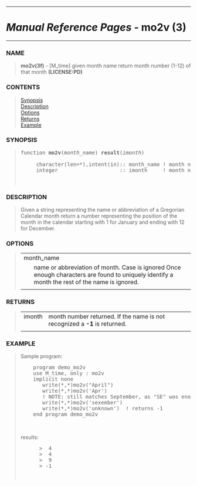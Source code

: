 <?
<body>
  <a name="top" id="top"></a>
  <div id="Container">
    <div id="Content">
      <div class="c36">
        <hr />
        <h1><i>Manual Reference Pages -</i> mo2v (3)</h1>
        <hr />
      </div><a name="0"></a>
      <h3><a name="0">NAME</a></h3>
      <blockquote>
        <b>mo2v(3f)</b> - [M_time] given month name return month number (1-12) of that month <b>(LICENSE:PD)</b>
      </blockquote><a name="contents" id="contents"></a>
      <h3>CONTENTS</h3>
      <blockquote>
        <a href="#1">Synopsis</a><br />
        <a href="#2">Description</a><br />
        <a href="#3">Options</a><br />
        <a href="#4">Returns</a><br />
        <a href="#5">Example</a><br />
      </blockquote><a name="8"></a>
      <h3><a name="8">SYNOPSIS</a></h3>
      <blockquote>
        <pre>
function <b>mo2v</b>(<i>month_name</i>) <b>result</b>(<i>imonth</i>)
<br />     character(len=*),intent(in):: month_name ! month name
     integer                    :: imonth     ! month number
<br />
</pre>
      </blockquote><a name="2"></a>
      <h3><a name="2">DESCRIPTION</a></h3>
      <blockquote>
        Given a string representing the name or abbreviation of a Gregorian Calendar month return a number representing the position of the month in the
        calendar starting with 1 for January and ending with 12 for December.
      </blockquote><a name="3"></a>
      <h3><a name="3">OPTIONS</a></h3>
      <blockquote>
        <table cellpadding="3">
          <tr valign="top">
            <td class="c37" colspan="2">month_name</td>
          </tr>
          <tr valign="top">
            <td width="6%"></td>
            <td>name or abbreviation of month. Case is ignored Once enough characters are found to uniquely identify a month the rest of the name is
            ignored.</td>
          </tr>
          <tr>
            <td></td>
          </tr>
        </table>
      </blockquote><a name="4"></a>
      <h3><a name="4">RETURNS</a></h3>
      <blockquote>
        <table cellpadding="3">
          <tr valign="top">
            <td class="c37" width="6%" nowrap="nowrap">imonth</td>
            <td valign="bottom">month number returned. If the name is not recognized a <b>-1</b> is returned.</td>
          </tr>
          <tr>
            <td></td>
          </tr>
        </table>
      </blockquote><a name="5"></a>
      <h3><a name="5">EXAMPLE</a></h3>
      <blockquote>
        Sample program:
        <pre>
    program demo_mo2v
    use M_time, only : mo2v
    implicit none
       write(*,*)mo2v("April")
       write(*,*)mo2v('Apr')
       ! NOTE: still matches September, as "SE" was enough
       write(*,*)mo2v('sexember')
       write(*,*)mo2v('unknown')  ! returns -1
    end program demo_mo2v
<br />
</pre>results:
        <pre>
      &gt;  4
      &gt;  4
      &gt;  9
      &gt; -1
<br />
</pre>
      </blockquote><a name="6"></a>
    </div>
  </div>
</body>
